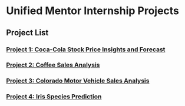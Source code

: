 # Unified Mentor Internship Projects

## Project List

### [Project 1: Coca-Cola Stock Price Insights and Forecast](https://github.com/nipuran/UM-Projects/tree/main/UM-Project-1)

### [Project 2: Coffee Sales Analysis](https://github.com/nipuran/UM-Projects/tree/main/UM-Project-2)

### [Project 3: Colorado Motor Vehicle Sales Analysis](https://github.com/nipuran/UM-Projects/tree/main/UM-Project-3)

### [Project 4: Iris Species Prediction](https://github.com/nipuran/UM-Projects/tree/main/UM-Project-4)
